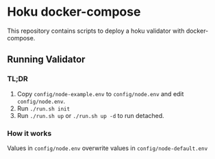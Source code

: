 # Hoku docker-compose

This repository contains scripts to deploy a hoku validator with docker-compose.

## Running Validator

### TL;DR
1. Copy `config/node-example.env` to `config/node.env` and edit `config/node.env`.
2. Run `./run.sh init`
3. Run `./run.sh up` or `./run.sh up -d` to run detached.

### How it works
Values in `config/node.env` overwrite values in `config/node-default.env`
